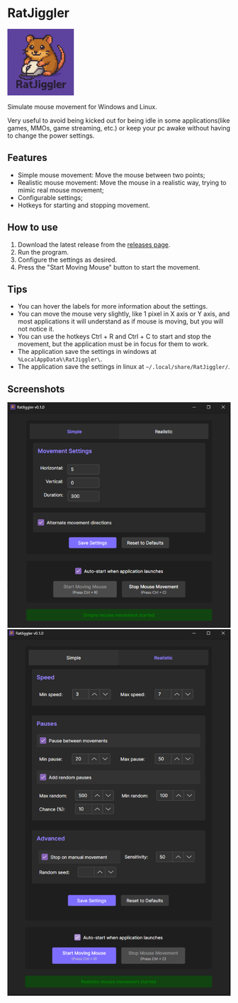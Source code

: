 # RatJiggler
[<img src="./src/RatJiggler/Assets/logo.png" width="150" />](./src/RatJiggler/Assets/logo.ico) 

Simulate mouse movement for Windows and Linux.

Very useful to avoid being kicked out for being idle in some applications(like games, MMOs, game streaming, etc.)
or keep your pc awake without having to change the power settings.

## Features

- Simple mouse movement: Move the mouse between two points;
- Realistic mouse movement: Move the mouse in a realistic way, trying to mimic real mouse movement;
- Configurable settings;
- Hotkeys for starting and stopping movement.

## How to use

1. Download the latest release from the [releases page](https://github.com/adleywd/RatJiggler/releases).
2. Run the program.
3. Configure the settings as desired.
4. Press the "Start Moving Mouse" button to start the movement.

## Tips

- You can hover the labels for more information about the settings.
- You can move the mouse very slightly, like 1 pixel in X axis or Y axis, and most applications it will understand as if mouse is moving, but you will not notice it.
- You can use the hotkeys Ctrl + R and Ctrl + C to start and stop the movement, but the application must be in focus for them to work.
- The application save the settings in windows at `%LocalAppData%\RatJiggler\`.
- The application save the settings in linux at `~/.local/share/RatJiggler/`.

## Screenshots
![screenshot1.png](./assets/screenshot1.png)
![screenshot2.png](./assets/screenshot2.png)
